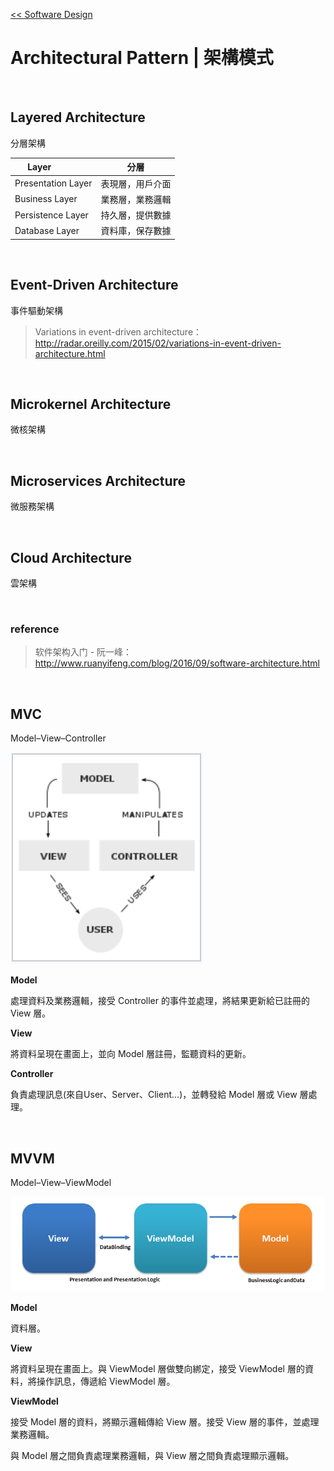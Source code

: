 [<< Software Design](https://github.com/krmfla/research-lab/blob/master/Software-Design/README.md)

# Architectural Pattern | 架構模式

<br>

## Layered Architecture

分層架構


Layer              | 分層
------------------ | -----
Presentation Layer | 表現層，用戶介面
Business Layer     | 業務層，業務邏輯
Persistence Layer  | 持久層，提供數據
Database Layer     | 資料庫，保存數據

<br>

## Event-Driven Architecture

事件驅動架構

> Variations in event-driven architecture：<br>
> http://radar.oreilly.com/2015/02/variations-in-event-driven-architecture.html

<br>

## Microkernel Architecture

微核架構

<br>

## Microservices Architecture

微服務架構

<br>

## Cloud Architecture

雲架構

<br>

### reference
> 软件架构入门 - 阮一峰：<br>
> http://www.ruanyifeng.com/blog/2016/09/software-architecture.html

<br>

## MVC 

Model–View–Controller

![MVC](resources/mvc.png)

**Model**

處理資料及業務邏輯，接受 Controller 的事件並處理，將結果更新給已註冊的 View 層。

**View**

將資料呈現在畫面上，並向 Model 層註冊，監聽資料的更新。

**Controller**

負責處理訊息(來自User、Server、Client...)，並轉發給 Model 層或 View 層處理。

<br>

## MVVM

Model–View–ViewModel

![MVVM](resources/mvvm.png)

**Model**

資料層。

**View**

將資料呈現在畫面上。與 ViewModel 層做雙向綁定，接受 ViewModel 層的資料，將操作訊息，傳遞給 ViewModel 層。

**ViewModel**

接受 Model 層的資料，將顯示邏輯傳給 View 層。接受 View 層的事件，並處理業務邏輯。

與 Model 層之間負責處理業務邏輯，與 View 層之間負責處理顯示邏輯。

<br>

